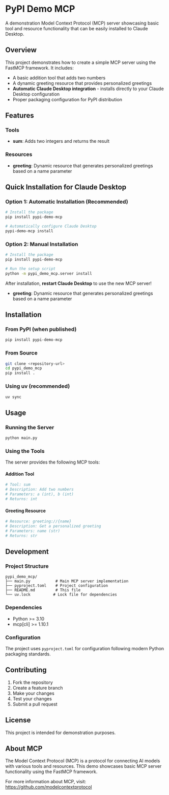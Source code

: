 # PyPI Demo MCP

A demonstration Model Context Protocol (MCP) server showcasing basic tool and resource functionality that can be easily installed to Claude Desktop.

## Overview

This project demonstrates how to create a simple MCP server using the FastMCP framework. It includes:

- A basic addition tool that adds two numbers
- A dynamic greeting resource that provides personalized greetings
- **Automatic Claude Desktop integration** - installs directly to your Claude Desktop configuration
- Proper packaging configuration for PyPI distribution

## Features

### Tools

- **sum**: Adds two integers and returns the result

### Resources

- **greeting**: Dynamic resource that generates personalized greetings based on a name parameter

## Quick Installation for Claude Desktop

### Option 1: Automatic Installation (Recommended)

```bash
# Install the package
pip install pypi-demo-mcp

# Automatically configure Claude Desktop
pypi-demo-mcp install
```

### Option 2: Manual Installation

```bash
# Install the package
pip install pypi-demo-mcp

# Run the setup script
python -m pypi_demo_mcp.server install
```

After installation, **restart Claude Desktop** to use the new MCP server!

- **greeting**: Dynamic resource that generates personalized greetings based on a name parameter

## Installation

### From PyPI (when published)

```bash
pip install pypi-demo-mcp
```

### From Source

```bash
git clone <repository-url>
cd pypi_demo_mcp
pip install .
```

### Using uv (recommended)

```bash
uv sync
```

## Usage

### Running the Server

```bash
python main.py
```

### Using the Tools

The server provides the following MCP tools:

#### Addition Tool

```python
# Tool: sum
# Description: Add two numbers
# Parameters: a (int), b (int)
# Returns: int
```

#### Greeting Resource

```python
# Resource: greeting://{name}
# Description: Get a personalized greeting
# Parameters: name (str)
# Returns: str
```

## Development

### Project Structure

```text
pypi_demo_mcp/
├── main.py           # Main MCP server implementation
├── pyproject.toml    # Project configuration
├── README.md         # This file
└── uv.lock          # Lock file for dependencies
```

### Dependencies

- Python >= 3.10
- mcp[cli] >= 1.10.1

### Configuration

The project uses `pyproject.toml` for configuration following modern Python packaging standards.

## Contributing

1. Fork the repository
2. Create a feature branch
3. Make your changes
4. Test your changes
5. Submit a pull request

## License

This project is intended for demonstration purposes.

## About MCP

The Model Context Protocol (MCP) is a protocol for connecting AI models with various tools and resources. This demo showcases basic MCP server functionality using the FastMCP framework.

For more information about MCP, visit: <https://github.com/modelcontextprotocol>
